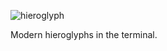 ![hieroglyph](https://github.com/rly0nheart/glyphoji/assets/74001397/51f1a2e3-b04f-40ba-bd2a-1007b570c5a8)

Modern hieroglyphs in the terminal.
